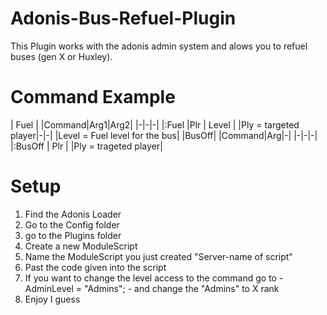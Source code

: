 # Adonis-Bus-Refuel-Plugin
This Plugin works with the adonis admin system and alows you to refuel buses (gen X or Huxley).

# Command Example
| Fuel |
|Command|Arg1|Arg2|
|-|-|-|
|:Fuel |Plr | Level |
|Ply = targeted player|-|-|
|Level = Fuel level for the bus|
|BusOff|
|Command|Arg|-|
|-|-|-|
|:BusOff | Plr |
|Ply = trageted player|

# Setup
1) Find the Adonis Loader
2) Go to the Config folder
3) go to the Plugins folder
4) Create a new ModuleScript
5) Name the ModuleScript you just created "Server-name of script"
6) Past the code given into the script
7) If you want to change the level access to the command go to - AdminLevel = "Admins"; - and change the "Admins" to X rank
8) Enjoy I guess
